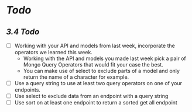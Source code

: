 
# ***Todo***

## ***3.4 Todo***

- [ ] Working with your API and models from last week, incorporate the operators we learned this week.
  - Working with the API and models you made last week pick a pair of Mongo Query Operators that would fit your case the best.
  - You can make use of select to exclude parts of a model and only return the name of a character for example.
- [ ] Use a query string to use at least two query operators on one of your endpoints.
- [ ] Use select to exclude data from an endpoint with a query string
- [ ] Use sort on at least one endpoint to return a sorted get all endpoint
